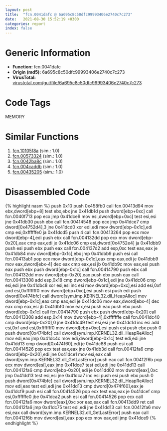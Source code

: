 ```yaml
---
layout: post
title:  "fcn.0041dafc @ 6a695c8c50dfc99993406e2740c7c273"
date:   2021-08-30 15:52:19 +0300
categories: report
index: false
---
```


# Generic Information
- **Function:** fcn.0041dafc
- **Origin (md5):** 6a695c8c50dfc99993406e2740c7c273
- **VirusTotal:** [virustotal.com/gui/file/6a695c8c50dfc99993406e2740c7c273][virustotal_ref]

# Code Tags
<span class="tag" id="MEMORY">MEMORY</span>


# Similar Functions

1. [fcn.10105f8a][similar_1_ref] (sim.: 1.0)
2. [fcn.00573324][similar_2_ref] (sim.: 1.0)
3. [fcn.0042ba8c][similar_3_ref] (sim.: 1.0)
4. [fcn.004caddb][similar_4_ref] (sim.: 1.0)
5. [fcn.00435205][similar_5_ref] (sim.: 1.0)


# Disassembled Code

{% highlight nasm %}
push 0x10
push 0x458fb0
call fcn.00413d94
mov ebx,dword[ebp+8]
test ebx,ebx
jne 0x41db1d
push dword[ebp+0xc]
call fcn.0040f713
pop ecx
jmp 0x41dce9
mov esi,dword[ebp+0xc]
test esi,esi
jne 0x41db30
push ebx
call fcn.00414548
pop ecx
jmp 0x41dce7
cmp dword[0x4752d4],3
jne 0x41dcd0
xor edi,edi
mov dword[ebp-0x1c],edi
cmp esi,0xffffffe0
ja 0x41dcd5
push 4
call fcn.00413264
pop ecx
mov dword[ebp-4],edi
push ebx
call fcn.004132dd
pop ecx
mov dword[ebp-0x20],eax
cmp eax,edi
je 0x41dc06
cmp esi,dword[0x4752e4]
ja 0x41dbb9
push esi
push ebx
push eax
call fcn.004137d2
add esp,0xc
test eax,eax
je 0x41db84
mov dword[ebp-0x1c],ebx
jmp 0x41dbb9
push esi
call fcn.00413ab1
pop ecx
mov dword[ebp-0x1c],eax
cmp eax,edi
je 0x41dbb9
mov eax,dword[ebx-4]
dec eax
cmp eax,esi
jb 0x41db9c
mov eax,esi
push eax
push ebx
push dword[ebp-0x1c]
call fcn.00414790
push ebx
call fcn.004132dd
mov dword[ebp-0x20],eax
push ebx
push eax
call fcn.00413308
add esp,0x18
cmp dword[ebp-0x1c],edi
jne 0x41dc06
cmp esi,edi
jne 0x41dbc8
xor esi,esi
inc esi
mov dword[ebp+0xc],esi
add esi,0xf
and esi,0xfffffff0
mov dword[ebp+0xc],esi
push esi
push edi
push dword[0x474bfc]
call dword[sym.imp.KERNEL32.dll_HeapAlloc]
mov dword[ebp-0x1c],eax
cmp eax,edi
je 0x41dc06
mov eax,dword[ebx-4]
dec eax
cmp eax,esi
jb 0x41dbf0
mov eax,esi
push eax
push ebx
push dword[ebp-0x1c]
call fcn.00414790
push ebx
push dword[ebp-0x20]
call fcn.00413308
add esp,0x14
mov dword[ebp-4],0xfffffffe
call fcn.0041dc40
cmp dword[ebp-0x20],0
jne 0x41dc49
test esi,esi
jne 0x41dc1d
inc esi
add esi,0xf
and esi,0xfffffff0
mov dword[ebp+0xc],esi
push esi
push ebx
push 0
push dword[0x474bfc]
call dword[sym.imp.KERNEL32.dll_HeapReAlloc]
mov edi,eax
jmp 0x41dc4c
mov edi,dword[ebp-0x1c]
test edi,edi
jne 0x41dd13
cmp dword[0x474f60],edi
je 0x41dc88
push esi
call fcn.00414526
pop ecx
test eax,eax
jne 0x41db3d
call fcn.00412fa6
cmp dword[ebp-0x20],edi
jne 0x41dce1
mov esi,eax
call dword[sym.imp.KERNEL32.dll_GetLastError]
push eax
call fcn.00412f6b
pop ecx
mov dword[esi],eax
jmp 0x41dce7
test edi,edi
jne 0x41dd13
call fcn.00412fa6
cmp dword[ebp-0x20],edi
je 0x41dd02
mov dword[eax],0xc
jmp 0x41dd13
test esi,esi
jne 0x41dca7
inc esi
push esi
push ebx
push 0
push dword[0x474bfc]
call dword[sym.imp.KERNEL32.dll_HeapReAlloc]
mov edi,eax
test edi,edi
jne 0x41dd13
cmp dword[0x474f60],eax
je 0x41dcf9
push esi
call fcn.00414526
pop ecx
test eax,eax
je 0x41dcef
cmp esi,0xffffffe0
jbe 0x41dca2
push esi
call fcn.00414526
pop ecx
call fcn.00412fa6
mov dword[eax],0xc
xor eax,eax
call fcn.00413dd9
ret
call fcn.00412fa6
jmp 0x41dc75
test edi,edi
jne 0x41dd13
call fcn.00412fa6
mov esi,eax
call dword[sym.imp.KERNEL32.dll_GetLastError]
push eax
call fcn.00412f6b
mov dword[esi],eax
pop ecx
mov eax,edi
jmp 0x41dce9
{% endhighlight %}


[similar_1_ref]: /report/fcn.10105f8a@89dc67d2f980e8488f97b1bf8cb24258
[similar_2_ref]: /report/fcn.00573324@c60344b51fa39a329b92557d24ff7670
[similar_3_ref]: /report/fcn.0042ba8c@a1c6b07868a0eea8f4ee5a872aa71909
[similar_4_ref]: /report/fcn.004caddb@be7fba7cc724acf4ae2900d99e0fc9c3
[similar_5_ref]: /report/fcn.00435205@7b00dd8f2abf54a73bfb09681334ff78
[virustotal_ref]: https://www.virustotal.com/gui/file/6a695c8c50dfc99993406e2740c7c273